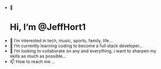 - 👋 <h1>Hi, I’m @JeffHort1</h1>
- 👀 I’m interested in tech, music, sports, family, life...
- 🌱 I’m currently learning coding to become a full stack developer...
- 💞️ I’m looking to collaborate on any and everything, i want to sharpen my skills as much as possible...
- 📫 How to reach me ...

<!---
JeffHort1/JeffHort1 is a ✨ special ✨ repository because its `README.md` (this file) appears on your GitHub profile.
You can click the Preview link to take a look at your changes.
--->
